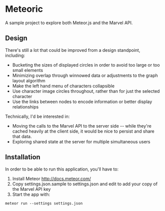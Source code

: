 Meteoric
========

A sample project to explore both Meteor.js and the Marvel API. 

## Design

There's still a lot that could be improved from a design standpoint, including:
* Bucketing the sizes of displayed circles in order to avoid too large or too small elements
* Minimizing overlap through winnowed data or adjustments to the graph layout algorithm
* Make the left hand menu of characters collapsible
* Use character image circles throughout, rather than for just the selected character
* Use the links between nodes to encode information or better display relationships

Technically, I'd be interested in:
* Moving the calls to the Marvel API to the server side -- while they're cached heavily at the client side, it would be nice to persist and share that data.
* Exploring shared state at the server for multiple simultaneous users


## Installation

In order to be able to run this application, you'll have to:

1. Install Meteor http://docs.meteor.com/
2. Copy settings.json.sample to settings.json and edit to add your copy of the Marvel API key
3. Start the app with:

```
meteor run --settings settings.json
```
